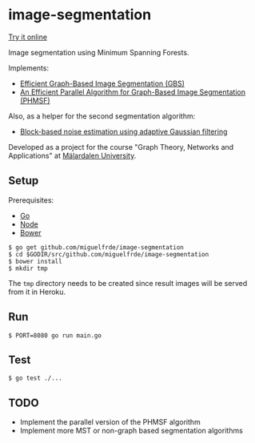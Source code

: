image-segmentation
==================

[Try it online](http://image-segmentation.herokuapp.com/)

Image segmentation using Minimum Spanning Forests.

Implements:

- [Efficient Graph-Based Image Segmentation (GBS)](http://cs.brown.edu/~pff/papers/seg-ijcv.pdf)
- [An Efficient Parallel Algorithm for Graph-Based Image Segmentation (PHMSF)](http://algo2.iti.kit.edu/wassenberg/wassenberg09parallelSegmentation.pdf)

Also, as a helper for the second segmentation algorithm:

- [Block-based noise estimation using adaptive Gaussian filtering](http://ieeexplore.ieee.org/xpl/login.jsp?tp=&arnumber=1405723&url=http%3A%2F%2Fieeexplore.ieee.org%2Fxpls%2Fabs_all.jsp%3Farnumber%3D1405723)

Developed as a project for the course "Graph Theory, Networks and Applications" at [Mälardalen University](http://mdh.se/).


## Setup

Prerequisites:

- [Go](https://golang.org/)
- [Node](http://nodejs.org/)
- [Bower](http://bower.io/)

```
$ go get github.com/miguelfrde/image-segmentation
$ cd $GODIR/src/github.com/miguelfrde/image-segmentation
$ bower install
$ mkdir tmp
```

The `tmp` directory needs to be created since result images will be served from it in Heroku.


## Run

```
$ PORT=8080 go run main.go
```


## Test

```
$ go test ./...
```


## TODO

- Implement the parallel version of the PHMSF algorithm
- Implement more MST or non-graph based segmentation algorithms
